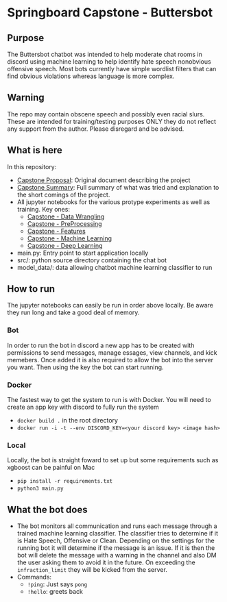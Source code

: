 # Springboard Capstone - Buttersbot

## Purpose 
The Buttersbot chatbot was intended to help moderate chat rooms in discord using machine learning to help identify hate speech nonobvious offensive speech. Most bots currently have simple wordlist filters that can find obvious violations whereas language is more complex. 

## Warning
The repo may contain obscene speech and possibly even racial slurs.  These are intended for training/testing purposes ONLY they do not reflect any support from the author.  Please disregard and be advised. 


## What is here
In this repository:
* [Capstone Proposal](https://github.com/jeffnb/springboard-capstone/blob/master/Capstone%20Proposal%20-%20Chat%20Moderator.pdf): Original document describing the project
* [Capstone Summary](https://github.com/jeffnb/springboard-capstone/blob/master/Chatbot%20Development%20Summary.pdf): Full summary of what was tried and explanation to the short comings of the project.
* All jupyter notebooks for the various protype experiments as well as training.  Key ones:
	* [Capstone - Data Wrangling](https://github.com/jeffnb/springboard-capstone/blob/master/Capstone%20-%20Deep%20Learning.ipynb)
	* [Capstone - PreProcessing](https://github.com/jeffnb/springboard-capstone/blob/master/Capstone%20-%20PreProcessing.ipynb)
	* [Capstone - Features](https://github.com/jeffnb/springboard-capstone/blob/master/Capstone%20-%20Features.ipynb)
	* [Capstone - Machine Learning](https://github.com/jeffnb/springboard-capstone/blob/master/Capstone%20-%20Machine%20Learning.ipynb)
	* [Capstone - Deep Learning](https://github.com/jeffnb/springboard-capstone/blob/master/Capstone%20-%20Deep%20Learning.ipynb)
* main.py: Entry point to start application locally
* src/: python source directory containing the chat bot
* model_data/: data allowing chatbot machine learning classifier to run

## How to run
The jupyter notebooks can easily be run in order above locally.  Be aware they run long and take a good deal of memory. 

### Bot
In order to run the bot in discord a new app has to be created with permissions to send messages, manage essages, view channels, and kick memebers.
Once added it is also required to allow the bot into the server you want.  Then using the key the bot can start running.


### Docker
The fastest way to get the system to run is with Docker.  You will need to create an app key with discord to fully run the system
* `docker build .` in the root directory
* `docker run -i -t --env DISCORD_KEY=<your discord key> <image hash>`

### Local
Locally, the bot is straight foward to set up but some requirements such as xgboost can be painful on Mac
* `pip install -r requirements.txt`
* `python3 main.py`

## What the bot does
* The bot monitors all communication and runs each message through a trained machine learning classifier.  The classifier tries to determine if it is Hate Speech, Offensive or Clean.  Depending on the settings for the running bot it will determine if the message is an issue.  If it is then the bot will delete the message with a warning in the channel and also DM the user asking them to avoid it in the future.  On exceeding the `infraction_limit` they will be kicked from the server.
* Commands:
	* `!ping`: Just says `pong`
	* `!hello`: greets back

